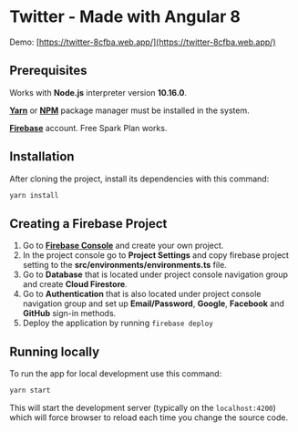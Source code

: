 # Twitter - Made with Angular 8

Demo: [https://twitter-8cfba.web.app/](https://twitter-8cfba.web.app/)

## Prerequisites

Works with **Node.js** interpreter version **10.16.0**.

[**Yarn**](https://yarnpkg.com/en/docs/install) or [**NPM**](https://www.npmjs.com/get-npm) package manager must be installed in the system. 

[**Firebase**](https://firebase.com/) account. Free Spark Plan works.

## Installation

After cloning the project, install its dependencies with this command:

```bash
yarn install
```

## Creating a Firebase Project

1. Go to [**Firebase Console**](https://console.firebase.google.com) and create your own project.
2. In the project console go to **Project Settings** and copy firebase project setting to the **src/environments/environments.ts** file.
3. Go to **Database** that is located under project console navigation group and create **Cloud Firestore**.
5. Go to **Authentication** that is also located under project console navigation group and set up **Email/Password**, **Google**, **Facebook** and **GitHub**  sign-in methods.
6. Deploy the application by running `firebase deploy`

## Running locally

To run the app for local development use this command:

```bash
yarn start
```
This will start the development server (typically on the `localhost:4200`) which will force browser to reload each time you change the source code.

